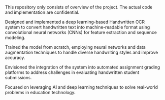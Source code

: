 This repository only consists of overview of the project. The actual code and implementation are confidential.

Designed and implemented a deep learning-based Handwritten OCR system to convert handwritten text into machine-readable format using convolutional neural networks (CNNs) for feature extraction and sequence modeling.

Trained the model from scratch, employing neural networks and data augmentation techniques to handle diverse handwriting styles and improve accuracy.

Envisioned the integration of the system into automated assignment grading platforms to address challenges in evaluating handwritten student submissions.

Focused on leveraging AI and deep learning techniques to solve real-world problems in education technology.

